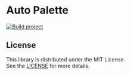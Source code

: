 # Auto Palette

[![Build project](https://github.com/t28hub/auto-palette/actions/workflows/build.yml/badge.svg)](https://github.com/t28hub/c10e/actions/workflows/build.yml)

## License

This library is distributed under the MIT License.  
See the [LICENSE](https://github.com/t28hub/auto-palette/blob/main/LICENSE) for more details.
